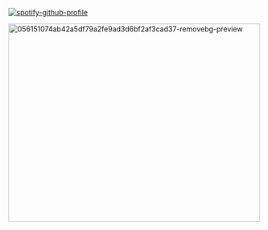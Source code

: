 [![spotify-github-profile](https://spotify-github-profile.kittinanx.com/api/view?uid=31hfllvbh7iwpmd2tjumyadidjwe&cover_image=true&theme=default&show_offline=false&background_color=121212&interchange=false&bar_color=584082&bar_color_cover=false)](https://github.com/kittinan/spotify-github-profile)

<img width="500" height="394" alt="056151074ab42a5df79a2fe9ad3d6bf2af3cad37-removebg-preview" src="https://github.com/user-attachments/assets/3c4aa488-01f9-497a-bd61-b22bb304325a" />
                         
